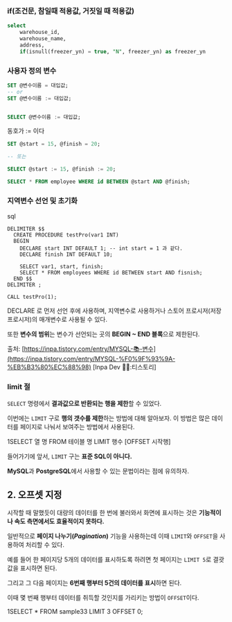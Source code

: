 
### if(조건문, 참일때 적용값, 거짓일 때 적용값)

```sql
select 
	warehouse_id, 
	warehouse_name, 
	address, 
	if(isnull(freezer_yn) = true, "N", freezer_yn) as freezer_yn
```


### 사용자 정의 변수

```sql
SET @변수이름 = 대입값; 
-- or 
SET @변수이름 := 대입값;


SELECT @변수이름 := 대입값;
```

동호가 := 이다

```sql
SET @start = 15, @finish = 20;

-- 또는

SELECT @start := 15, @finish := 20;

SELECT * FROM employee WHERE id BETWEEN @start AND @finish;
```


### **지역변수 선언 및 초기화**

sql

```
DELIMITER $$
  CREATE PROCEDURE testPro(var1 INT)
  BEGIN
    DECLARE start INT DEFAULT 1; -- int start = 1 과 같다.
    DECLARE finish INT DEFAULT 10;

    SELECT var1, start, finish;
    SELECT * FROM employees WHERE id BETWEEN start AND fisnish;
  END $$
DELIMITER ;

CALL testPro(1);
```

DECLARE 로 먼저 선언 후에 사용하며, 지역변수로 사용하거나 스토어 프로시저(저장 프로시저)의 매개변수로 사용될 수 있다.

또한 **변수의 범위**는 변수가 선언되는 곳의 **BEGIN ~ END 블록**으로 제한된다.

출처: [https://inpa.tistory.com/entry/MYSQL-📚-변수](https://inpa.tistory.com/entry/MYSQL-%F0%9F%93%9A-%EB%B3%80%EC%88%98) [Inpa Dev 👨‍💻:티스토리]



### limit 절

`SELECT` 명령에서 **결과값으로 반환되는 행을 제한**할 수 있었다.

이번에는 `LIMIT` 구로 **행의 갯수를 제한**하는 방법에 대해 알아보자. 이 방법은 많은 데이터를 페이지로 나눠서 보여주는 방법에서 사용된다.

1SELECT 열 명 FROM 테이블 명 LIMIT 행수 [OFFSET 시작행]

들어가기에 앞서, `LIMIT` 구는 **표준 SQL이 아니다.**

**MySQL**과 **PostgreSQL**에서 사용할 수 있는 문법이라는 점에 유의하자.

## 2. 오프셋 지정

시작할 때 말했듯이 대량의 데이터를 한 번에 불러와서 화면에 표시하는 것은 **기능적이나 속도 측면에서도 효율적이지 못하다.**

일반적으로 **페이지 나누기(_Pagination_)** 기능을 사용하는데 이때 `LIMIT`와 `OFFSET`을 사용하여 처리할 수 있다.

예를 들어 한 페이지당 5개의 데이터를 표시하도록 하려면 첫 페이지는 `LIMIT 5`로 결괏값을 표시하면 된다.

그리고 그 다음 페이지는 **6번째 행부터 5건의 데이터를 표시**하면 된다.

이때 몇 번째 행부터 데이터를 취득할 것인지를 가리키는 방법이 `OFFSET`이다.

1SELECT * FROM sample33 LIMIT 3 OFFSET 0;